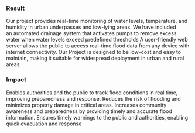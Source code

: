 <H3>Result</H3>
Our project provides real-time monitoring of water levels, temperature, and humidity in urban underpasses and low-lying areas.
We have included an automated drainage system that activates pumps to remove excess water when water levels exceed predefined thresholds
A user-friendly web server allows the public to access real-time flood data from any device with internet connectivity.
Our Project is designed to be low-cost and easy to maintain, making it suitable for widespread deployment in urban and rural areas.

<H3>Impact</H3>
Enables authorities and the public to track flood conditions in real time, improving preparedness and response.
Reduces the risk of flooding and minimizes property damage in critical areas.
Increases community awareness and preparedness by providing timely and accurate flood information.
Ensures timely warnings to the public and authorities, enabling quick evacuation and response

